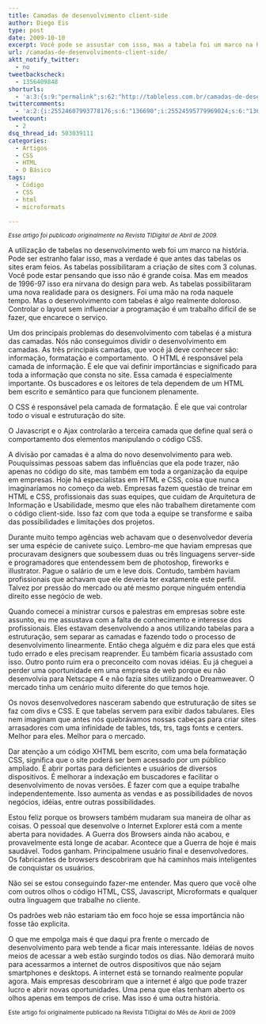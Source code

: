 ```yaml
---
title: Camadas de desenvolvimento client-side
author: Diego Eis
type: post
date: 2009-10-10
excerpt: Você pode se assustar com isso, mas a tabela foi um marco na história do design para web. Ela abriu portas. Mostrou caminhos.
url: /camadas-de-desenvolvimento-client-side/
aktt_notify_twitter:
  - no
tweetbackscheck:
  - 1356409848
shorturls:
  - 'a:3:{s:9:"permalink";s:62:"http://tableless.com.br/camadas-de-desenvolvimento-client-side";s:7:"tinyurl";s:26:"http://tinyurl.com/3zmmdbk";s:4:"isgd";s:19:"http://is.gd/heFpWW";}'
twittercomments:
  - 'a:2:{i:25524607993778176;s:6:"136690";i:25524595779969024;s:6:"136691";}'
tweetcount:
  - 2
dsq_thread_id: 503039111
categories:
  - Artigos
  - CSS
  - HTML
  - O Básico
tags:
  - Código
  - CSS
  - html
  - microformats

---
```

_<small>Esse artigo foi publicado originalmente na Revista TIDigital de Abril de 2009.</small>_

A utilização de tabelas no desenvolvimento web foi um marco na história. Pode ser estranho falar isso, mas a verdade é que antes das tabelas os sites eram feios. As tabelas possibilitaram a criação de sites com 3 colunas. Você pode estar pensando que isso não é grande coisa. Mas em meados de 1996-97 isso era nirvana do design para web. As tabelas possibilitaram uma nova realidade para os designers. Foi uma mão na roda naquele tempo. Mas o desenvolvimento com tabelas é algo realmente doloroso. Controlar o layout sem influenciar a programação é um trabalho difícil de se fazer, que encarece o serviço.

Um dos principais problemas do desenvolvimento com tabelas é a mistura das camadas. Nós não conseguimos dividir o desenvolvimento em camadas. As três principais camadas, que você já deve conhecer são: informação, formatação e comportamento.  O HTML é responsável pela camada de informação. É ele que vai definir importâncias e significado para toda a informação que consta no site. Essa camada é especialmente importante. Os buscadores e os leitores de tela dependem de um HTML bem escrito e semântico para que funcionem plenamente.
  
O CSS é responsável pela camada de formatação. É ele que vai controlar todo o visual e estruturação do site.
  
O Javascript e o Ajax controlarão a terceira camada que define qual será o comportamento dos elementos manipulando o código CSS.

A divisão por camadas é a alma do novo desenvolvimento para web. Pouquíssimas pessoas sabem das influências que ela pode trazer, não apenas no código do site, mas também em toda a organização da equipe em empresas. Hoje há especialistas em HTML e CSS, coisa que nunca imaginaríamos no começo da web. Empresas fazem questão de treinar em HTML e CSS, profissionais das suas equipes, que cuidam de Arquitetura de Informação e Usabilidade, mesmo que eles não trabalhem diretamente com o código client-side. Isso faz com que toda a equipe se transforme e saiba das possibilidades e limitações dos projetos.
  
Durante muito tempo agências web achavam que o desenvolvedor deveria ser uma espécie de canivete suiço. Lembro-me que haviam empresas que procuravam designers que soubessem duas ou três linguagens server-side e programadores que entendessem bem de photoshop, fireworks e illustrator. Pague o salário de um e leve dois. Contudo, também haviam profissionais que achavam que ele deveria ter exatamente este perfil. Talvez por pressão do mercado ou até mesmo porque ninguém entendia direito esse negócio de web.

Quando comecei a ministrar cursos e palestras em empresas sobre este assunto, eu me assustava com a falta de conhecimento e interesse dos profissionais. Eles estavam desenvolvendo a anos utilizando tabelas para a estruturação, sem separar as camadas e fazendo todo o processo de desenvolvimento linearmente. Então chega alguém e diz para eles que está tudo errado e eles precisam reaprender. Eu também ficaria assustado com isso. Outro ponto ruim era o preconceito com novas idéias. Eu já cheguei a perder uma oportunidade em uma empresa de web porque eu não desenvolvia para Netscape 4 e não fazia sites utilizando o Dreamweaver. O mercado tinha um cenário muito diferente do que temos hoje.
  
Os novos desenvolvedores nasceram sabendo que estruturação de sites se faz com divs e CSS. E que tabelas servem para exibir dados tabulares. Eles nem imaginam que antes nós quebrávamos nossas cabeças para criar sites arrasadores com uma infinidade de tables, tds, trs, tags fonts e centers. Melhor para eles. Melhor para o mercado.
  
Dar atenção a um código XHTML bem escrito, com uma bela formatação CSS, significa que o site poderá ser bem acessado por um público ampliado. É abrir portas para deficientes e usuários de diversos dispositivos. É melhorar a indexação em buscadores e facilitar o desenvolvimento de novas versões. É fazer com que a equipe trabalhe independentemente. Isso aumenta as vendas e as possibilidades de novos negócios, idéias, entre outras possibilidades.

Estou feliz porque os browsers também mudaram sua maneira de olhar as coisas. O pessoal que desenvolve o Internet Explorer está com a mente aberta para novidades. A Guerra dos Browsers ainda não acabou, e provavelmente está longe de acabar. Acontece que a Guerra de hoje é mais saudável. Todos ganham. Principalmene usuário final e desenvolvedores. Os fabricantes de browsers descobriram que há caminhos mais inteligentes de conquistar os usuários.

Não sei se estou conseguindo fazer-me entender. Mas quero que você olhe com outros olhos o código HTML, CSS, Javascript, Microformats e qualquer outra linguagem que trabalhe no cliente.
  
Os padrões web não estariam tão em foco hoje se essa importância não fosse tão explicita.

O que me empolga mais é que daqui pra frente o mercado de desenvolvimento para web tende a ficar mais interessante. Idéias de novos meios de acessar a web estão surgindo todos os dias. Não demorará muito para acessarmos a internet de outros dispositivos que não sejam smartphones e desktops. A internet está se tornando realmente popular agora. Mais empresas descobriram que a internet é algo que pode trazer lucro e abrir novas oportunidades. Uma pena que elas tenham aberto os olhos apenas em tempos de crise. Mas isso é uma outra história.

<small>Este artigo foi originalmente publicado na Revista TIDigital do Mês de Abril de 2009</small>